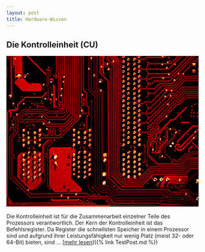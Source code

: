 ```yaml
---
layout: post
title: Hardware-Wissen
---
```


## Die Kontrolleinheit (CU)

<a href="https://sascha-baranji.tk/TestPost/"> ![Prozessor](/public/pictures/prozessor2.jpg) </a>

Die Kontrolleinheit ist für die Zusammenarbeit einzelner Teile des Prozessors verantwortlich. Der Kern der Kontrolleinheit ist das Befehlsregister. Da Register die schnellsten Speicher in einem Prozessor sind und aufgrund ihrer Leistungsfähigkeit nur wenig Platz (meist 32- oder 64-Bit) bieten, sind ... [<ins>mehr lesen</ins>]({% link TestPost.md %})
